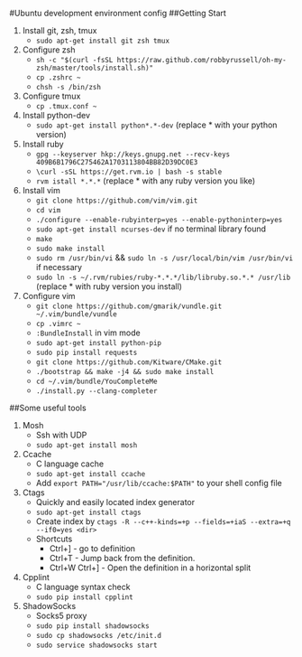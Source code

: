 #Ubuntu development environment config
##Getting Start
1. Install git, zsh, tmux
    * `sudo apt-get install git zsh tmux`
2. Configure zsh
    * `sh -c "$(curl -fsSL https://raw.github.com/robbyrussell/oh-my-zsh/master/tools/install.sh)"`
    * `cp .zshrc ~`
    * `chsh -s /bin/zsh`
3. Configure tmux
    * `cp .tmux.conf ~`
4. Install python-dev
    * `sudo apt-get install python*.*-dev` (replace * with your python version)
5. Install ruby
    * `gpg --keyserver hkp://keys.gnupg.net --recv-keys 409B6B1796C275462A1703113804BB82D39DC0E3`
    * `\curl -sSL https://get.rvm.io | bash -s stable`
    * `rvm istall *.*.*` (replace * with any ruby version you like)
6. Install vim
    * `git clone https://github.com/vim/vim.git`
    * `cd vim`
    * `./configure --enable-rubyinterp=yes --enable-pythoninterp=yes`
    * `sudo apt-get install ncurses-dev` if no terminal library found
    * `make`
    * `sudo make install`
    * `sudo rm /usr/bin/vi` && `sudo ln -s /usr/local/bin/vim /usr/bin/vi` if necessary
    * `sudo ln -s ~/.rvm/rubies/ruby-*.*.*/lib/libruby.so.*.* /usr/lib` (replace * with ruby version you install)
7. Configure vim
    * `git clone https://github.com/gmarik/vundle.git ~/.vim/bundle/vundle`
    * `cp .vimrc ~`
    * `:BundleInstall` in vim mode
    * `sudo apt-get install python-pip`
    * `sudo pip install requests`
    * `git clone https://github.com/Kitware/CMake.git`
    * `./bootstrap && make -j4 && sudo make install`
    * `cd ~/.vim/bundle/YouCompleteMe`
    * `./install.py --clang-completer`

##Some useful tools
1. Mosh
    * Ssh with UDP
    * `sudo apt-get install mosh`
2. Ccache
    * C language cache
    * `sudo apt-get install ccache`
    * Add `export PATH="/usr/lib/ccache:$PATH"` to your shell config file
3. Ctags
    * Quickly and easily located index generator
    * `sudo apt-get install ctags`
    * Create index by `ctags -R --c++-kinds=+p --fields=+iaS --extra=+q --if0=yes <dir>`
    * Shortcuts
        - Ctrl+] - go to definition
        - Ctrl+T - Jump back from the definition.
        - Ctrl+W Ctrl+] - Open the definition in a horizontal split
4. Cpplint
    * C language syntax check
    * `sudo pip install cpplint`
5. ShadowSocks
    * Socks5 proxy
    * `sudo pip install shadowsocks`
    * `sudo cp shadowsocks /etc/init.d`
    * `sudo service shadowsocks start`
